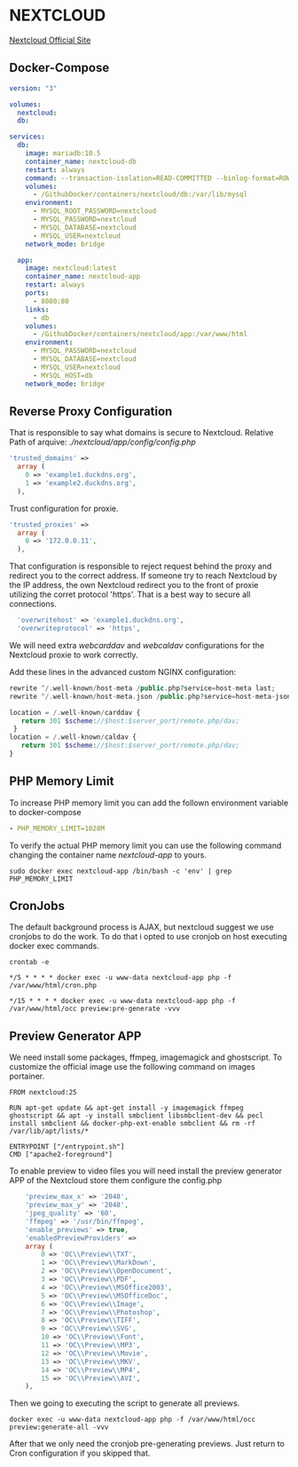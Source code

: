 # NEXTCLOUD

[Nextcloud Official Site](https://nextcloud.com/)

## Docker-Compose

```yaml
version: "3"

volumes:
  nextcloud:
  db:

services:
  db:
    image: mariadb:10.5
    container_name: nextcloud-db
    restart: always
    command: --transaction-isolation=READ-COMMITTED --binlog-format=ROW
    volumes:
      - /GithubDocker/containers/nextcloud/db:/var/lib/mysql
    environment:
      - MYSQL_ROOT_PASSWORD=nextcloud
      - MYSQL_PASSWORD=nextcloud
      - MYSQL_DATABASE=nextcloud
      - MYSQL_USER=nextcloud
    network_mode: bridge

  app:
    image: nextcloud:latest
    container_name: nextcloud-app
    restart: always
    ports:
      - 8080:80
    links:
      - db
    volumes:
      - /GithubDocker/containers/nextcloud/app:/var/www/html
    environment:
      - MYSQL_PASSWORD=nextcloud
      - MYSQL_DATABASE=nextcloud
      - MYSQL_USER=nextcloud
      - MYSQL_HOST=db
    network_mode: bridge
```

## Reverse Proxy Configuration

That is responsible to say what domains is secure to Nextcloud.
Relative Path of arquive: *./nextcloud/app/config/config.php*
```php
'trusted_domains' =>
  array (
    0 => 'example1.duckdns.org',
    1 => 'example2.duckdns.org',
  ),
```
Trust configuration for proxie.
```php
'trusted_proxies' =>
  array (
    0 => '172.0.0.11',
  ),
```
That configuration is responsible to reject request behind the proxy and redirect you to the correct address. If someone try to reach Nextcloud by the IP address, the own Nextcloud redirect you to the front of proxie utilizing the corret protocol 'https'. That is a best way to secure all connections.
```php
  'overwritehost' => 'example1.duckdns.org',
  'overwriteprotocol' => 'https',
```

We will need extra *webcarddav* and *webcaldav* configurations for the Nextcloud proxie to work correctly.

Add these lines in the advanced custom NGINX configuration:

```php
rewrite ^/.well-known/host-meta /public.php?service=host-meta last;
rewrite ^/.well-known/host-meta.json /public.php?service=host-meta-json last;

location = /.well-known/carddav {
   return 301 $scheme://$host:$server_port/remote.php/dav;
 }
location = /.well-known/caldav {
   return 301 $scheme://$host:$server_port/remote.php/dav;
}
```
## PHP Memory Limit

To increase PHP memory limit you can add the follown environment variable to docker-compose

```yml
- PHP_MEMORY_LIMIT=1028M
```
To verify the actual PHP memory limit you can use the following command changing the container name *nextcloud-app* to yours.
```shell
sudo docker exec nextcloud-app /bin/bash -c 'env' | grep PHP_MEMORY_LIMIT
```

## CronJobs

The default background process is AJAX, but nextcloud suggest we use cronjobs to do the work. To do that i opted to use cronjob on host executing docker exec commands.

```shell
crontab -e

*/5 * * * * docker exec -u www-data nextcloud-app php -f /var/www/html/cron.php

*/15 * * * * docker exec -u www-data nextcloud-app php -f /var/www/html/occ preview:pre-generate -vvv
```

## Preview Generator APP

We need install some packages, ffmpeg, imagemagick and ghostscript. To customize the official image use the following command on images portainer.

```shell
FROM nextcloud:25

RUN apt-get update && apt-get install -y imagemagick ffmpeg ghostscript && apt -y install smbclient libsmbclient-dev && pecl install smbclient && docker-php-ext-enable smbclient && rm -rf /var/lib/apt/lists/*

ENTRYPOINT ["/entrypoint.sh"]
CMD ["apache2-foreground"]
```

To enable preview to video files you will need install the preview generator APP of the Nextcloud store them configure the config.php

```php
    'preview_max_x' => '2048',
    'preview_max_y' => '2048',
    'jpeg_quality' => '60',
    'ffmpeg' => '/usr/bin/ffmpeg',
    'enable_previews' => true,
    'enabledPreviewProviders' =>
    array (
        0 => 'OC\\Preview\\TXT',
        1 => 'OC\\Preview\\MarkDown',
        2 => 'OC\\Preview\\OpenDocument',
        3 => 'OC\\Preview\\PDF',
        4 => 'OC\\Preview\\MSOffice2003',
        5 => 'OC\\Preview\\MSOfficeDoc',
        6 => 'OC\\Preview\\Image',
        7 => 'OC\\Preview\\Photoshop',
        8 => 'OC\\Preview\\TIFF',
        9 => 'OC\\Preview\\SVG',
        10 => 'OC\\Preview\\Font',
        11 => 'OC\\Preview\\MP3',
        12 => 'OC\\Preview\\Movie',
        13 => 'OC\\Preview\\MKV',
        14 => 'OC\\Preview\\MP4',
        15 => 'OC\\Preview\\AVI',
    ),
```
Then we going to executing the script to generate all previews.

```shell
docker exec -u www-data nextcloud-app php -f /var/www/html/occ preview:generate-all -vvv
```

After that we only need the cronjob pre-generating previews. Just return to Cron configuration if you skipped that.